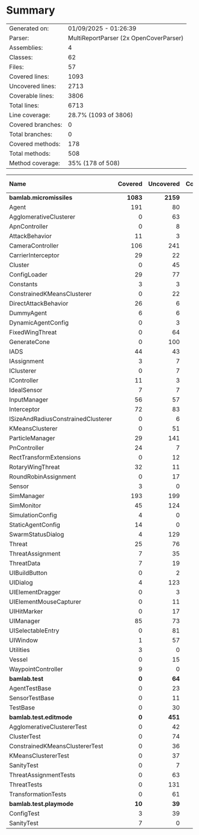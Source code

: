 ﻿# Summary
|||
|:---|:---|
| Generated on: | 01/09/2025 - 01:26:39 |
| Parser: | MultiReportParser (2x OpenCoverParser) |
| Assemblies: | 4 |
| Classes: | 62 |
| Files: | 57 |
| Covered lines: | 1093 |
| Uncovered lines: | 2713 |
| Coverable lines: | 3806 |
| Total lines: | 6713 |
| Line coverage: | 28.7% (1093 of 3806) |
| Covered branches: | 0 |
| Total branches: | 0 |
| Covered methods: | 178 |
| Total methods: | 508 |
| Method coverage: | 35% (178 of 508) |

|**Name**|**Covered**|**Uncovered**|**Coverable**|**Total**|**Line coverage**|**Covered**|**Total**|**Branch coverage**|**Covered**|**Total**|**Method coverage**|
|:---|---:|---:|---:|---:|---:|---:|---:|---:|---:|---:|---:|
|**bamlab.micromissiles**|**1083**|**2159**|**3242**|**6382**|**33.4%**|**0**|**0**|****|**176**|**451**|**39%**|
|Agent|191|80|271|481|70.4%|0|0||32|45|71.1%|
|AgglomerativeClusterer|0|63|63|99|0%|0|0||0|2|0%|
|ApnController|0|8|8|20|0%|0|0||0|2|0%|
|AttackBehavior|11|3|14|51|78.5%|0|0||2|3|66.6%|
|CameraController|106|241|347|643|30.5%|0|0||13|36|36.1%|
|CarrierInterceptor|29|22|51|80|56.8%|0|0||5|7|71.4%|
|Cluster|0|45|45|88|0%|0|0||0|13|0%|
|ConfigLoader|29|77|106|153|27.3%|0|0||4|13|30.7%|
|Constants|3|3|6|17|50%|0|0||1|2|50%|
|ConstrainedKMeansClusterer|0|22|22|119|0%|0|0||0|2|0%|
|DirectAttackBehavior|26|6|32|74|81.2%|0|0||2|2|100%|
|DummyAgent|6|6|12|481|50%|0|0||2|5|40%|
|DynamicAgentConfig|0|3|3|132|0%|0|0||0|1|0%|
|FixedWingThreat|0|64|64|117|0%|0|0||0|9|0%|
|GenerateCone|0|100|100|144|0%|0|0||0|9|0%|
|IADS|44|43|87|143|50.5%|0|0||10|17|58.8%|
|IAssignment|3|7|10|40|30%|0|0||1|3|33.3%|
|IClusterer|0|7|7|47|0%|0|0||0|3|0%|
|IController|11|3|14|30|78.5%|0|0||3|4|75%|
|IdealSensor|7|7|14|25|50%|0|0||1|2|50%|
|InputManager|56|57|113|156|49.5%|0|0||11|11|100%|
|Interceptor|72|83|155|238|46.4%|0|0||9|17|52.9%|
|ISizeAndRadiusConstrainedClusterer|0|6|6|47|0%|0|0||0|1|0%|
|KMeansClusterer|0|51|51|119|0%|0|0||0|3|0%|
|ParticleManager|29|141|170|245|17%|0|0||8|24|33.3%|
|PnController|24|7|31|61|77.4%|0|0||2|2|100%|
|RectTransformExtensions|0|12|12|18|0%|0|0||0|4|0%|
|RotaryWingThreat|32|11|43|76|74.4%|0|0||5|8|62.5%|
|RoundRobinAssignment|0|17|17|45|0%|0|0||0|2|0%|
|Sensor|3|0|3|29|100%|0|0||1|1|100%|
|SimManager|193|199|392|614|49.2%|0|0||22|47|46.8%|
|SimMonitor|45|124|169|255|26.6%|0|0||8|20|40%|
|SimulationConfig|4|0|4|132|100%|0|0||1|1|100%|
|StaticAgentConfig|14|0|14|63|100%|0|0||5|5|100%|
|SwarmStatusDialog|4|129|133|167|3%|0|0||1|16|6.2%|
|Threat|25|76|101|182|24.7%|0|0||6|10|60%|
|ThreatAssignment|7|35|42|80|16.6%|0|0||1|5|20%|
|ThreatData|7|19|26|49|26.9%|0|0||1|5|20%|
|UIBuildButton|0|2|2|11|0%|0|0||0|2|0%|
|UIDialog|4|123|127|217|3.1%|0|0||1|18|5.5%|
|UIElementDragger|0|3|3|12|0%|0|0||0|1|0%|
|UIElementMouseCapturer|0|11|11|20|0%|0|0||0|3|0%|
|UIHitMarker|0|17|17|29|0%|0|0||0|4|0%|
|UIManager|85|73|158|237|53.7%|0|0||14|29|48.2%|
|UISelectableEntry|0|81|81|138|0%|0|0||0|15|0%|
|UIWindow|1|57|58|100|1.7%|0|0||1|9|11.1%|
|Utilities|3|0|3|9|100%|0|0||1|1|100%|
|Vessel|0|15|15|27|0%|0|0||0|5|0%|
|WaypointController|9|0|9|22|100%|0|0||2|2|100%|
|**bamlab.test**|**0**|**64**|**64**|**111**|**0%**|**0**|**0**|****|**0**|**12**|**0%**|
|AgentTestBase|0|23|23|41|0%|0|0||0|4|0%|
|SensorTestBase|0|11|11|26|0%|0|0||0|2|0%|
|TestBase|0|30|30|44|0%|0|0||0|6|0%|
|**bamlab.test.editmode**|**0**|**451**|**451**|**1060**|**0%**|**0**|**0**|****|**0**|**42**|**0%**|
|AgglomerativeClustererTest|0|42|42|69|0%|0|0||0|6|0%|
|ClusterTest|0|74|74|101|0%|0|0||0|8|0%|
|ConstrainedKMeansClustererTest|0|36|36|158|0%|0|0||0|6|0%|
|KMeansClustererTest|0|37|37|158|0%|0|0||0|4|0%|
|SanityTest|0|7|7|22|0%|0|0||0|2|0%|
|ThreatAssignmentTests|0|63|63|141|0%|0|0||0|2|0%|
|ThreatTests|0|131|131|310|0%|0|0||0|11|0%|
|TransformationTests|0|61|61|101|0%|0|0||0|3|0%|
|**bamlab.test.playmode**|**10**|**39**|**49**|**97**|**20.4%**|**0**|**0**|****|**2**|**3**|**66.6%**|
|ConfigTest|3|39|42|73|7.1%|0|0||1|2|50%|
|SanityTest|7|0|7|24|100%|0|0||1|1|100%|

